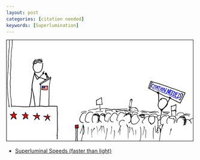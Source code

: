 ```yaml
---
layout: post
categories: [citation needed]
keywords: [Superlumination]
---
```


![citation-needed](/static/posts/citation-needed/xkcd_protester.png)

* [Superluminal Speeds (faster than light)](https://www.youtube.com/watch?v=IsEDigUHsOQ)
